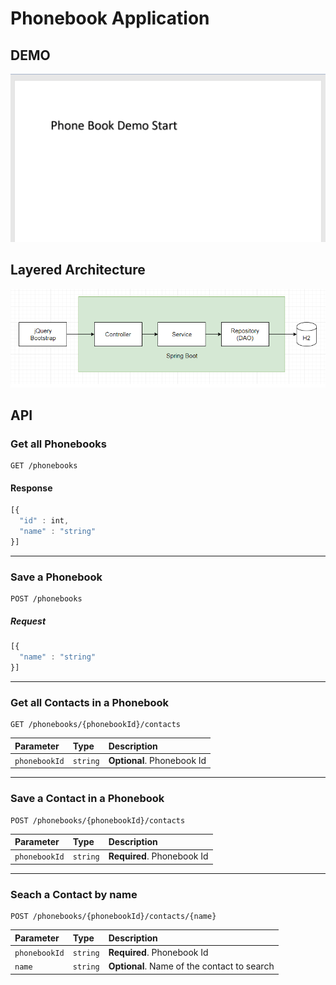 # Phonebook Application
## DEMO 

![alt text](https://github.com/hunaidee007/PhoneBook-Repo/blob/master/Demo.gif)


## Layered Architecture
![alt text](https://github.com/hunaidee007/PhoneBook-Repo/blob/master/Architecture.png)

## API

### Get all Phonebooks
```http
GET /phonebooks
```
#### Response
```javascript
[{
  "id" : int,
  "name" : "string"
}]
```

---

### Save a Phonebook
```http
POST /phonebooks
```
##### Request

```javascript
[{
  "name" : "string"
}]
```
---
### Get all Contacts in a Phonebook
```http
GET /phonebooks/{phonebookId}/contacts
```
| Parameter | Type | Description |
| :--- | :--- | :--- |
| `phonebookId` | `string` | **Optional**. Phonebook Id |
---
### Save a Contact in a Phonebook
```http
POST /phonebooks/{phonebookId}/contacts
```

| Parameter | Type | Description |
| :--- | :--- | :--- |
| `phonebookId` | `string` | **Required**. Phonebook Id |
---
### Seach a Contact by name
```http
POST /phonebooks/{phonebookId}/contacts/{name}
```
| Parameter | Type | Description |
| :--- | :--- | :--- |
| `phonebookId` | `string` | **Required**. Phonebook Id |
| `name` | `string` | **Optional**. Name of the contact to search |





